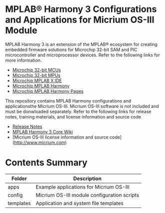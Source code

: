 # MPLAB® Harmony 3 Configurations and Applications for Micrium OS-III Module

MPLAB Harmony 3 is an extension of the MPLAB® ecosystem for creating
embedded firmware solutions for Microchip 32-bit SAM and PIC microcontroller
and microprocessor devices.  Refer to the following links for more information.
 - [Microchip 32-bit MCUs](https://www.microchip.com/design-centers/32-bit)
 - [Microchip 32-bit MPUs](https://www.microchip.com/design-centers/32-bit-mpus)
 - [Microchip MPLAB X IDE](https://www.microchip.com/mplab/mplab-x-ide)
 - [Microchip MPLAB Harmony](https://www.microchip.com/mplab/mplab-harmony)
 - [Microchip MPLAB Harmony Pages](https://microchip-mplab-harmony.github.io/)

This repository contains MPLAB Harmony configurations and applicationsthe Micrium OS-III. Micrium OS-III software is not included and must be donwloaded separately.
Refer to the following links for release notes, training materials, and license
information and source code
 - [Release Notes](./release_notes.md)
 - [MPLAB Harmony 3 Core Wiki](https://github.com/Microchip-MPLAB-Harmony/core/wiki)
 - [Micrium OS-III license information and source code] (http://www.micrium.com)

# Contents Summary

| Folder    | Description                                                |
|-----------|------------------------------------------------------------|
| apps      | Example applications for Micrium OS-III                    |
| config    | Micrium OS-III module configuration scripts                |
| templates | Application and system file templates                      |
